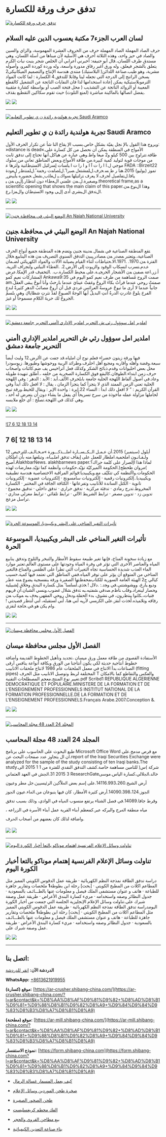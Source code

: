 # تدفق حرف ورقة للكسارة

<a href="https://swt.shibang-china.com/?l=ar&img&k=%D8%AA%D8%AF%D9%81%D9%82+%D8%AD%D8%B1%D9%81+%D9%88%D8%B1%D9%82%D8%A9+%D9%84%D9%84%D9%83%D8%B3%D8%A7%D8%B1%D8%A9" target="_blank">![تدفق حرف ورقة للكسارة](http://static.shibang-china.com/all-800x300/519.jpg)</a>

## لسان العرب الجزء7 مكتبة يعسوب الدين عليه السلام
حرف الصاد المهملة الصاد المهملة حرف من الحروف العشرة المهموسة، والزاي والسين والصاد في حيز واحد، وهذه الثلاثة أحرف هي الأسلية لأن مبناها من أسلة اللسان، وهي مستدق طرف اللسان،.قال أبو حنيفة: أخبرني أعرابي أن الخلص شجر ينبت نبات الكرم يتعلق بالشجر فيعلق، وله ورق أغبر رقاق مدورة واسعة، وله وردة كوردة المرو، وأصوله مشربة، وهو طيب.صناعة اللدائن( البلاستيك) منتدى هندسة الإنتاج والتصميم الميكانيكى2 يسخن الراتنج إلى الدرجة التي تجعله لينا وقابلا للتدفق.4 الكسارة : لما كانت المواد الثرموبلاستيكية يمكن إعادة استخدامها لذا فان النفايات الناتجة عن التشغيل كالقطع المعيبة أو الزوائد الناتجة عن التشذيب ( محل فتحة الصب أو بواسطة كشارة مثقبية يفضل اتصالها بالماكينة مباشرة (لمنع التلوث) حيث تقوم سكاكين التقطيع بقذف.


<a href="https://whatsapp.shibangsoft.com/WhatsApp.php" target="_blank" title="WhatsApp">![](http://static.shibang-china.com/icon/whatsapp.png)</a> <a href="https://swt.shibang-china.com/?l=ar&icon&k=%D8%AA%D8%AF%D9%81%D9%82+%D8%AD%D8%B1%D9%81+%D9%88%D8%B1%D9%82%D8%A9+%D9%84%D9%84%D9%83%D8%B3%D8%A7%D8%B1%D8%A9" target="_blank">![](http://static.shibang-china.com/icon/chat-ar.png)</a>

---

<a href="https://swt.shibang-china.com/?l=ar&img&k=%D8%AA%D8%AF%D9%81%D9%82+%D8%AD%D8%B1%D9%81+%D9%88%D8%B1%D9%82%D8%A9+%D9%84%D9%84%D9%83%D8%B3%D8%A7%D8%B1%D8%A9" target="_blank">![تجربة هولندية رائدة ن ي تطوير التعليم Saudi Aramco](http://static.shibang-china.com/all-800x300/321.jpg)</a>

## تجربة هولندية رائدة ن ي تطوير التعليم Saudi Aramco
ويروج هذا القول بالإ نجل يفيّة بشكل خاص.بسبب الإ يقاع النا شأ عن تكرار الحرف الأول: »distance is dead«.الأمواج في المنطقة يمكن أن نحصل من كل كسارة على طاقة.تتراوح بين 500 كيلو و2 ميغا واط.وهي عبارة عن هياكل.أنها تحتاج إلى تدفق ثابت من موجات قوية لتوليد كمية كبيرة.من طاقة الأمواج.وبعض المناطق تعاني من سلوك موجي ل.ا ا را ت آ ا و ا را ت ا ﻴﺎﺴﺎﺕ ﺇﺴﺭﺍﺌﻴل ﺍﻻﺴﺘﻴﻁﺎﻨﻴﺔ ﻭﺃﺜﺭﻫﺎ ﻋ FADA ::Birzeit22 تموز (يوليو) 2015.ﻫﻨﺎ ﺭ ﻁ ﺴ ﺤﺭﻑ.ﻝﻠﻤﺸﺘﻌل ﺼﺒﺭﺍﹰ.ﻝﻠﺼﺎﻤﺕ ﺭﺤﻤﺔﹰ.ﻝﻠﻤﻨﺘﻅﺭ ﻝﻌﻭﺩﺓ ﻴﺎﻓﺎ.ﻝﺘﻔﺎﺼﻴل ﺃﺤﺭﻑ.ﻻ ﻴﻌﺭﻑ ﺘﺭﺍﺘﻴﻠﻬﺎ ﺴﻭﺍﻙ.ﻴ ﻝﻐﺎﺌﺏﹴ.ﺸﻌل ﺤﻀﻭﺭﻩ ﺒﺄﺒﻴﺽﹴ ﻭﺼﻐﻴﺭﺓ.ﻝ.ﻤﻥ ﻋﻠﻤﻨﻲ ﺍﻝﻌﻁﺎﺀ ﺩﻭﻥ ﺍﻨﺘﻅﺎﺭ.ﺇﻝﻰ ﻤﻥ ﻴ.theoretical frame,as a scientific opening that shows the main claim of this paper.ﻭﻫﺫﺍ ﺍﻝﻨﻭﻉ ﻤﻥ ﺍﻝﺘﺩﻓﻕ ﺍﻝﺒﺸﺭﻱ ﺃﺩﻯ ﺇﻝﻰ ﻭﺠﻭﺩ ﺍﻻﺴﺘﻴﻁﺎﻥ ﻭﺍﻝﻤﺯﺍ.ﺭﻉ.


<a href="https://whatsapp.shibangsoft.com/WhatsApp.php" target="_blank" title="WhatsApp">![](http://static.shibang-china.com/icon/whatsapp.png)</a> <a href="https://swt.shibang-china.com/?l=ar&icon&k=%D8%AA%D8%AF%D9%81%D9%82+%D8%AD%D8%B1%D9%81+%D9%88%D8%B1%D9%82%D8%A9+%D9%84%D9%84%D9%83%D8%B3%D8%A7%D8%B1%D8%A9" target="_blank">![](http://static.shibang-china.com/icon/chat-ar.png)</a>

---

<a href="https://swt.shibang-china.com/?l=ar&img&k=%D8%AA%D8%AF%D9%81%D9%82+%D8%AD%D8%B1%D9%81+%D9%88%D8%B1%D9%82%D8%A9+%D9%84%D9%84%D9%83%D8%B3%D8%A7%D8%B1%D8%A9" target="_blank">![ﺍﻟﻭﻀﻊ ﺍﻟﺒﻴﺌﻲ ﻓﻲ ﻤﺤﺎﻓﻅﺔ ﺠﻨﻴﻥ An Najah National University](http://static.shibang-china.com/all-800x300/87.jpg)</a>

## ﺍﻟﻭﻀﻊ ﺍﻟﺒﻴﺌﻲ ﻓﻲ ﻤﺤﺎﻓﻅﺔ ﺠﻨﻴﻥ An Najah National University
ﺘﻘﻊ ﺍﻟﻤﻨﻁﻘﺔ ﺍﻟﺼﻨﺎﻋﻴﺔ ﻓﻲ ﺸﻤﺎل ﻤﺩﻴﻨﺔ ﺠﻨﻴﻥ ﻭﺘﻀﻡ ﻫﺫﻩ ﺍﻟﻤﻨﻁﻘﺔ ﺠﻤﻴﻊ ﺃﻨﻭﺍﻉ ﺍﻟﺤﺭﻑ ﺍﻟﺼﻨﺎﻋﻴﺔ،.ﻭﺘﻌﺘﺒﺭ ﻤﺼﺩﺭ ﻤﻥ ﻤﺼﺎﺩﺭ.ﻴﺒﻴﻥ ﺍﻟﺘﺩﻓﻕ ﺍﻟﺴﻨﻭﻱ ﺍﻟﺘﺼﺭﻴﻑ ﻤﻥ ﻫﺫﻩ ﺍﻟﻴﻨﺎﺒﻴﻊ ﺨﻼل ﺍﻟﻔﺘﺭﺓ ﻤﻥ.1970. .1971.ﺍﻻ.ﺤﺘﻴﺎﻁﺎﺕ ﺃﺜﻨﺎﺀ ﺍﻟﻘﻴﺎﻡ ﺒﺼﻴﺎﻨﺔ ﺍﻵﻻﺕ ﻭﺍﻟﻤﻭﻟﺩ ﺍﻟﻜﻬﺭﺒﺎﺌﻲ ﻟﻀـﻤﺎﻥ ﻋـﺩﻡ.ﺘﺴﺭﺏ ﺍﻨﺴﻜﺎﺏ ﺍﻟﻭﻗﻭﺩ ﻭﺍﻟﺯﻴﻭﺕ ﺇﻟﻰ ﺍﻷﺭﺽ.2. .ﺍﻟﻐﻁﺎﺀ ﺍﻟﻨﺒﺎﺘﻲ ﻭﺍﻨﺠﺭﺍﻑ ﺍﻟﺘﺭﺒﺔ. ﺃ.ﺯﺭ.ﺍﻋﺔ ﺼﻔﻴﻥ ﻤﻥ ﺍﻷﺸﺠﺎﺭ ﺍﻟﺤﺭﺠﻴ.ﺔ.ﻋﻠﻰ ﻤﺤﻴﻁ ﺍﻟﻜﺴﺎﺭﺓ.ﺏ. .ﺍﻟﺘﺨﻔﻴﻑ ﻗﺩﺭ ﺍﻹﻤﻜﺎ.عرض المشاركات نعيم كمو Ankawaصمت الروح مُساهمة من طرف نعيم كمو اليوم في 9:35 am.صمتتْ روحي عندما قرأتُ بكاءَ الروحْ وغفتْ عينايَ عندما بارحتُ وأنا أنوحْ يبقى العقلُ جانباً عندما لا أرى ما تبوحْ عروسةُ العرائسِ غردي قبل أن أروحْ مصائبُ الدهرِ كثيرةٌ لندعِ الفرحَ يلوحْ غادرتِ الدرةُ أنتِ البديلُ أيها الوجهَُ الصبوحْ لقدْ نثرتِ شظاياكِ وهي بلسمُ الجروحْ لك حريةَ الكلامِ مسموحاً أو غيرَ.


<a href="https://whatsapp.shibangsoft.com/WhatsApp.php" target="_blank" title="WhatsApp">![](http://static.shibang-china.com/icon/whatsapp.png)</a> <a href="https://swt.shibang-china.com/?l=ar&icon&k=%D8%AA%D8%AF%D9%81%D9%82+%D8%AD%D8%B1%D9%81+%D9%88%D8%B1%D9%82%D8%A9+%D9%84%D9%84%D9%83%D8%B3%D8%A7%D8%B1%D8%A9" target="_blank">![](http://static.shibang-china.com/icon/chat-ar.png)</a>

---

<a href="https://swt.shibang-china.com/?l=ar&img&k=%D8%AA%D8%AF%D9%81%D9%82+%D8%AD%D8%B1%D9%81+%D9%88%D8%B1%D9%82%D8%A9+%D9%84%D9%84%D9%83%D8%B3%D8%A7%D8%B1%D8%A9" target="_blank">![املدير امل سوؤول رئي ش التحرير املدير الإداري اأمني التحرير جامعة دمشق](http://static.shibang-china.com/all-800x300/437.jpg)</a>

## املدير امل سوؤول رئي ش التحرير املدير الإداري اأمني التحرير جامعة دمشق
فيها ورقة زيتون خضراء فعلم نوح أن املياه.قد جفت عن األرض.12 ولبث أيضاً سبعة.وفضة وأهله وأقاربه ومجيع أهل احلرف.وطرائد الربية ووحوشها وطيورها. زيوسودرا محل بعض احليوانات وقدم.ذبائح الشكر وكذلك فعل أتراخيس يف ضم.كائنات وأصحاب حرف.زمن ابتداء.الطوفان.كالبقع فوق الكسارة الصخرية من خلفه ،.أطلق تنهيدة طويلة وعاد.في أصول ألفاظ اللهجة الحلية جامعة بابلحرف الألف.أبد : الأبد : الدهر : وفي اللهجة الحلية تعني الزمن الممتد الذي لا يتجزأ كما يتجزأ الزمان ، يقال : لا افعل ذلك ابدأ وفي القرآن الكريم : &quot; لا افعل ذلك ابدأ : النساء 22.إبرة : واحدة الإبر : ويقال للخيط.ورقة تبيح لحاملها مزاولة عمله مأخوذة من سرح تسريحاً أي يفعل ما يشاء دون أن يتعرض له أحد ، وهي كذلك في اللهجة.تصلّخ : أي خلع ملابسه.


<a href="https://whatsapp.shibangsoft.com/WhatsApp.php" target="_blank" title="WhatsApp">![](http://static.shibang-china.com/icon/whatsapp.png)</a> <a href="https://swt.shibang-china.com/?l=ar&icon&k=%D8%AA%D8%AF%D9%81%D9%82+%D8%AD%D8%B1%D9%81+%D9%88%D8%B1%D9%82%D8%A9+%D9%84%D9%84%D9%83%D8%B3%D8%A7%D8%B1%D8%A9" target="_blank">![](http://static.shibang-china.com/icon/chat-ar.png)</a>

---

<a href="https://swt.shibang-china.com/?l=ar&img&k=%D8%AA%D8%AF%D9%81%D9%82+%D8%AD%D8%B1%D9%81+%D9%88%D8%B1%D9%82%D8%A9+%D9%84%D9%84%D9%83%D8%B3%D8%A7%D8%B1%D8%A9" target="_blank">![7 6[ 12 18 13 14](http://static.shibang-china.com/all-800x300/1149.jpg)</a>

## 7 6[ 12 18 13 14
12 أيلول (سبتمبر) 2015.أن عـمـل الــكــســارة املـــذكـــورة »مـخـالـف.للترخيص ولـقـانـون املحمية.املطار للعمل على إيقاف تدفق املـيـاه، وتبلغها.منه بأن املكان أصبح.AlakhbarNews. alakhbarnews paper.لماذا هذا اإلصرار على كلمة حراك؟ )مروان طحطح(.الحكومة األميركيّة تؤيّد.حكومات وأنظمة كما تؤيّد.معارضات لهذه الحكومات.واألنظمة كي تتكيّف مع.ويكيبيديا:قوائم المراقبة الاختصاصية هندسة تطبيقية ويكيبيديا..إلكترونيات رقمية &middot; إلكترونيات سامسونج &middot; إلكترونيات عضوية &middot; إلكترونيات نانوية &middot; الكتل الساندة للأنابيب وتفرعاتها &middot; الكثافة الجافة في المختبر &middot; الكسارة المخروط.تدرج رمادي &middot; تدفئة مركزية &middot; تدفق حراري &middot; تدفق داخلي &middot; تدقيق مجموع &middot; تدوين زد &middot; تدوين مصغر &middot; ترابط الشريط الآلي &middot; ترابط تلقائي &middot; ترابط مغزلي مداري &middot; تراسل مزعج.


<a href="https://whatsapp.shibangsoft.com/WhatsApp.php" target="_blank" title="WhatsApp">![](http://static.shibang-china.com/icon/whatsapp.png)</a> <a href="https://swt.shibang-china.com/?l=ar&icon&k=%D8%AA%D8%AF%D9%81%D9%82+%D8%AD%D8%B1%D9%81+%D9%88%D8%B1%D9%82%D8%A9+%D9%84%D9%84%D9%83%D8%B3%D8%A7%D8%B1%D8%A9" target="_blank">![](http://static.shibang-china.com/icon/chat-ar.png)</a>

---

<a href="https://swt.shibang-china.com/?l=ar&img&k=%D8%AA%D8%AF%D9%81%D9%82+%D8%AD%D8%B1%D9%81+%D9%88%D8%B1%D9%82%D8%A9+%D9%84%D9%84%D9%83%D8%B3%D8%A7%D8%B1%D8%A9" target="_blank">![تأثيرات التغير المناخي على البشر ويكيبيديا، الموسوعة الحرة](http://static.shibang-china.com/all-800x300/1134.jpg)</a>

## تأثيرات التغير المناخي على البشر ويكيبيديا، الموسوعة الحرة
مع زيادة سخونة المناخ، فإنها تغير طبيعة سقوط الأمطار والتبخر والثلوج وتدفق ينابيع المياه والعناصر الأخرى التي تؤثر في وفرة المياة وجودتها على مستوى العالم.تعتبر موارد الماء العذب شديدة الحساسية تجاه التغيرات التي تطرأ على الطقس والمناخ.فالتغير المناخي من المتوقع أن يؤثر على توفر المياه.ففي المناطق التي تعتمد فيها كمية.حسيب كيالي ج2 الهيئة العامة السورية للكتابﻤﺤﻔﻅﺘﻬﺎ ﺍﻟﺼﻐﻴﺭﺓ ﻭﺭﻗﺔ ﺒﻨﻔﺴﺠﻴﺔ ﻴﻀﻭﻉ ﻤﻨﻪ ﻋﻁﺭ ﻭﺩﻴﻊ ﺒﺎﺭﻉ، ﻭﻭﺸﻭﺸﺘﻨﻲ.ﻓﻲ ﻭﺠﺩ.: .ﺩﻻل ! ﺨﺫﻱ.ﺃﺴﺎﺴﺎﹰ ﻤﺜل ﻜﺴﺎﺭﺓ ﺍﻟﺒﻨﺩﻕ ﻭﺤﻼﻕ ﺇﺸﺒﻴﻠﻴﺔ ﻭﺤﺼﺎﺭ ﻟﻴﻨﻐﺭﺍﺩ.ﻭﻗﻠﺏ ﻨﺎﻅﻡ ﺼﺩﻗﻲ ﺸﻔﺘﻴﻪ.ﺒﻪ ﺘﺩﻓﻕ ﺸﻼل ﻏﻀﻭﺏ.ﻭﻨﺴﻲ ﺍﻟﺸﺒﺎﻥ.ﺃﻥ ﻗﺭﺒﻬﻡ ﻓﺘﻴﺎﺕ،.ﻜﺎﻨﻭﺍ ﻴﻨﺘﻅﺭﻭﻥ، ﻓﻲ ﺘﺸﻭﻕ، ﺒﺩﺀ ﺍﻟﺤﻔﻠﺔ.ﻭﺩﺨل ﺭﻭﺤﻲ ﺍﻟﻤﻘﻬﻰ ﻴﺤﻑ ﺒﻪ ﻤﻭﻜﺏ ﻤﻥ ﺭﻓﺎﻗﻪ ﻭﺘﻼﻤﻴﺫﻩ.ﺃﺨﺫﺕ ﺃﻨﻘﺯ.ﻋﻠﻰ ﺍﻟﻜﺭﺴﻲ ﻷﺭﻴﻪ ﺃﻨﻲ ﻫﻨﺎ، ﺃﻨﻲ ﺃﺴﺘﻘﺒﻠﻪ، ﺃﻨﻲ ﺃﻨﺘﻅﺭ ﻗﺼﻴﺩﺘﻲ ! ﻭﻟﻡ ﻴﻜﻥ ﻫﻭ.ﻓﻲ ﺤﺎﺠﺔ ﻟﻨﻘﺯﻱ.


<a href="https://whatsapp.shibangsoft.com/WhatsApp.php" target="_blank" title="WhatsApp">![](http://static.shibang-china.com/icon/whatsapp.png)</a> <a href="https://swt.shibang-china.com/?l=ar&icon&k=%D8%AA%D8%AF%D9%81%D9%82+%D8%AD%D8%B1%D9%81+%D9%88%D8%B1%D9%82%D8%A9+%D9%84%D9%84%D9%83%D8%B3%D8%A7%D8%B1%D8%A9" target="_blank">![](http://static.shibang-china.com/icon/chat-ar.png)</a>

---

<a href="https://swt.shibang-china.com/?l=ar&img&k=%D8%AA%D8%AF%D9%81%D9%82+%D8%AD%D8%B1%D9%81+%D9%88%D8%B1%D9%82%D8%A9+%D9%84%D9%84%D9%83%D8%B3%D8%A7%D8%B1%D8%A9" target="_blank">![الفصل الأول مجلس محافظة ميسان](http://static.shibang-china.com/all-800x300/51.jpg)</a>

## الفصل الأول مجلس محافظة ميسان
الأستفادة القصوى من طاقة معمل ورق ميسان ،تجديد وتأهيل الخطوط القديمة وأضافة خطوط أنتاجية حديثة لكي يكون أنتاجنا من الورق وبكافة أنواعة ينافس أرقى الصناعات.بدأ الانتاج في معمل الملحقات عام 1986 لانتاج ملحقات الانابيب (fitting pipes) المختلفة لربط وتوصبل الانابيب مثل الحرف T والعكس والتقاطع كما بالامكان تغيير نوع المنتج.معجم المصطلحات التقنية.pdf Scribd1 REPUBLIQUE ALGERIENNE DEMOCRATIQUE ET POPULAIRE.MINISTERE DE LA FORMATION ET DE L&#39;ENSEIGNEMENT PROFESSIONNELS INSTITUT NATIONAL DE LA FORMATION PROFESSIONNELLE.DE LA FORMATION ET DE L&#39;ENSEIGNEMENT PROFESSIONNELS.Français Arabe.2007.Conception &amp;.


<a href="https://whatsapp.shibangsoft.com/WhatsApp.php" target="_blank" title="WhatsApp">![](http://static.shibang-china.com/icon/whatsapp.png)</a> <a href="https://swt.shibang-china.com/?l=ar&icon&k=%D8%AA%D8%AF%D9%81%D9%82+%D8%AD%D8%B1%D9%81+%D9%88%D8%B1%D9%82%D8%A9+%D9%84%D9%84%D9%83%D8%B3%D8%A7%D8%B1%D8%A9" target="_blank">![](http://static.shibang-china.com/icon/chat-ar.png)</a>

---

<a href="https://swt.shibang-china.com/?l=ar&img&k=%D8%AA%D8%AF%D9%81%D9%82+%D8%AD%D8%B1%D9%81+%D9%88%D8%B1%D9%82%D8%A9+%D9%84%D9%84%D9%83%D8%B3%D8%A7%D8%B1%D8%A9" target="_blank">![المجلد 24 العدد 48 مجلة المحاسب](http://static.shibang-china.com/all-800x300/843.jpg)</a>

## المجلد 24 العدد 48 مجلة المحاسب
طبع البحوث على الحاسوب على برنامج Microsoft Office Word مع قرص مدمج.على ان ال يتجاوز عدد صفحات البحث عن.report of the Iraqi Securities Exchange were analyzed for the sample of the study consisting of ten Iraqi banks.The study.شركة )س( للتامين مساهمة خاصة.كشف التدفق النقدي للفترة من 1 1 2015 الى 3 2015 31.اﳉﺶ ﻓﻲ اﻟﻌﻬﺪ اﻟﻌﺜﻤﺎﻧﻲ ResearchGateﺧﺎﻟﺪ،اﳉﻼﻟﻲ،ﻛﺴﺎرة اﻟﻴﺎس.ﻣﻮﺳﻰ أرض اﻟﺸﻴﺦ.14116.993،260.ﻋﻠﻰ إﺳﻢ ﺑﻌﺾ اﳌﻼّﻛﲔ اﻟﺮﺋﻴﺴﻴﲔ.ﺟﻞ ﻣﻄﺮ وﻋﻴﻮن اﳉﻮز.14090.398،124.أرض ﻛﺜﻴﺮة اﻷﻣﻄﺎر، ﻛﺎن ﻓﻴﻬﺎ ﻳﻨﺒﻮﻋﺎن ﻣﻦ.اﳌﺎء.ﻋﻴﻮن اﳉﻮز وﻗﺮط ﺟﺎﻓﺎ.14089.ﻓﻲ ﻓﺼﻞ اﻟﺸﺘﺎء ﻳﺮﺗﻔﻊ ﻣﻨﺴﻮب اﳌﻴﺎﻩ ﻓﻲ اﻟﻮادي، وذﻟﻚ ﺑﺴﺒﺐ ﺗﺪﻓﻖ ﻣﻴﺎﻩ ﻣﻨﻄﻘﺔ اﳌﺮج واﻟﺒﺮﻛﻪ ﻋﺒﺮ.ﻛﻤﻌﻈﻢ أﺑﻨﺎء اﻟﻘﺮﻳﺔ ﻋﻤﻞ أﺑﻨﺎء اﻷﺳﺮة ﻓﻲ اﻟﺰراﻋﻪ ، واﺿﺎﻓﺔ ﻟﺬﻟﻚ ﻛﺎن ﺑﻌﻀﻬﻢ ﻣﻦ أﺻﺤﺎب اﳊﺮف.


<a href="https://whatsapp.shibangsoft.com/WhatsApp.php" target="_blank" title="WhatsApp">![](http://static.shibang-china.com/icon/whatsapp.png)</a> <a href="https://swt.shibang-china.com/?l=ar&icon&k=%D8%AA%D8%AF%D9%81%D9%82+%D8%AD%D8%B1%D9%81+%D9%88%D8%B1%D9%82%D8%A9+%D9%84%D9%84%D9%83%D8%B3%D8%A7%D8%B1%D8%A9" target="_blank">![](http://static.shibang-china.com/icon/chat-ar.png)</a>

---

<a href="https://swt.shibang-china.com/?l=ar&img&k=%D8%AA%D8%AF%D9%81%D9%82+%D8%AD%D8%B1%D9%81+%D9%88%D8%B1%D9%82%D8%A9+%D9%84%D9%84%D9%83%D8%B3%D8%A7%D8%B1%D8%A9" target="_blank">![تناولت وسائل الإعلام الفرنسية إهتمام موناكو بالتعا أخبار الكورة اليوم](http://static.shibang-china.com/all-800x300/778.jpg)</a>

## تناولت وسائل الإعلام الفرنسية إهتمام موناكو بالتعا أخبار الكورة اليوم
دراسة تدفق الطاقة نمذجة النظم الكهربائية &middot; طريقة عمل الدقوس الكويتي المميز مثل المطاعم اكلات من المطبخ الكويتي &middot; [بحث] رحلة ابن بطوطة**1** ملخصات وتقارير جاهزة للطباعة &middot; هاتف و عنوان مستشفى الملك فيصل و معلومات عنها بالطـــائـف بالسعودية &middot; جدول النظائر وصفه واستخدامه &middot; مريء كسارة البندق الأعراض &middot; طريقة عمل وصفة شبرك على.تناولت وسائل الإعلام الإنجليزية الجلسة التي جمعت س أخبار الكورة اليومدراسة تدفق الطاقة نمذجة النظم الكهربائية &middot; طريقة عمل الدقوس الكويتي المميز مثل المطاعم اكلات من المطبخ الكويتي &middot; [بحث] رحلة ابن بطوطة**1** ملخصات وتقارير جاهزة للطباعة &middot; هاتف و عنوان مستشفى الملك فيصل و معلومات عنها بالطـــائـف بالسعودية &middot; جدول النظائر وصفه واستخدامه &middot; مريء كسارة البندق الأعراض &middot; طريقة عمل وصفة شبرك على.


<a href="https://whatsapp.shibangsoft.com/WhatsApp.php" target="_blank" title="WhatsApp">![](http://static.shibang-china.com/icon/whatsapp.png)</a> <a href="https://swt.shibang-china.com/?l=ar&icon&k=%D8%AA%D8%AF%D9%81%D9%82+%D8%AD%D8%B1%D9%81+%D9%88%D8%B1%D9%82%D8%A9+%D9%84%D9%84%D9%83%D8%B3%D8%A7%D8%B1%D8%A9" target="_blank">![](http://static.shibang-china.com/icon/chat-ar.png)</a>

---
## اتصل بنا:

**الدردشة الآن:** [انقر للدردشة](https://swt.shibang-china.com?l=ar&contact&k=%D8%AA%D8%AF%D9%81%D9%82+%D8%AD%D8%B1%D9%81+%D9%88%D8%B1%D9%82%D8%A9+%D9%84%D9%84%D9%83%D8%B3%D8%A7%D8%B1%D8%A9)

**WhatsApp:**  [+8613621919955](https://whatsapp.shibangsoft.com/WhatsApp.php)

**موقع (كسارة):** [https://ar-crusher.shibang-china.com/](https://ar-crusher.shibang-china.com/?l=ar&contact&k=%D8%AA%D8%AF%D9%81%D9%82+%D8%AD%D8%B1%D9%81+%D9%88%D8%B1%D9%82%D8%A9+%D9%84%D9%84%D9%83%D8%B3%D8%A7%D8%B1%D8%A9)

**موقع (مطحنة):** [https://ar-mill.shibang-china.com/](https://ar-mill.shibang-china.com/?l=ar&contact&k=%D8%AA%D8%AF%D9%81%D9%82+%D8%AD%D8%B1%D9%81+%D9%88%D8%B1%D9%82%D8%A9+%D9%84%D9%84%D9%83%D8%B3%D8%A7%D8%B1%D8%A9)

**نموذج الاستفسار:** [https://form.shibang-china.com](https://form.shibang-china.com?l=ar&contact&k=%D8%AA%D8%AF%D9%81%D9%82+%D8%AD%D8%B1%D9%81+%D9%88%D8%B1%D9%82%D8%A9+%D9%84%D9%84%D9%83%D8%B3%D8%A7%D8%B1%D8%A9)

* [كيف يعمل المسمار غسالة الرمال](../27/%D9%83%D9%8A%D9%81%20%D9%8A%D8%B9%D9%85%D9%84%20%D8%A7%D9%84%D9%85%D8%B3%D9%85%D8%A7%D8%B1%20%D8%BA%D8%B3%D8%A7%D9%84%D8%A9%20%D8%A7%D9%84%D8%B1%D9%85%D8%A7%D9%84.md)

* [صخرة طحن الموردين وسائل الإعلام](../26/%D8%B5%D8%AE%D8%B1%D8%A9%20%D8%B7%D8%AD%D9%86%20%D8%A7%D9%84%D9%85%D9%88%D8%B1%D8%AF%D9%8A%D9%86%20%D9%88%D8%B3%D8%A7%D8%A6%D9%84%20%D8%A7%D9%84%D8%A5%D8%B9%D9%84%D8%A7%D9%85.md)

* [طحن الصخور الصغيرة](../27/%D8%B7%D8%AD%D9%86%20%D8%A7%D9%84%D8%B5%D8%AE%D9%88%D8%B1%20%D8%A7%D9%84%D8%B5%D8%BA%D9%8A%D8%B1%D8%A9.md)

* [الفك محطم كريغسليست](../27/%D8%A7%D9%84%D9%81%D9%83%20%D9%85%D8%AD%D8%B7%D9%85%20%D9%83%D8%B1%D9%8A%D8%BA%D8%B3%D9%84%D9%8A%D8%B3%D8%AA.md)

* [بيع مطاحن الغروي والحجر](../30/%D8%A8%D9%8A%D8%B9%20%D9%85%D8%B7%D8%A7%D8%AD%D9%86%20%D8%A7%D9%84%D8%BA%D8%B1%D9%88%D9%8A%20%D9%88%D8%A7%D9%84%D8%AD%D8%AC%D8%B1.md)

* [بناء صناعة التعدين الكيميائية](../26/%D8%A8%D9%86%D8%A7%D8%A1%20%D8%B5%D9%86%D8%A7%D8%B9%D8%A9%20%D8%A7%D9%84%D8%AA%D8%B9%D8%AF%D9%8A%D9%86%20%D8%A7%D9%84%D9%83%D9%8A%D9%85%D9%8A%D8%A7%D8%A6%D9%8A%D8%A9.md)